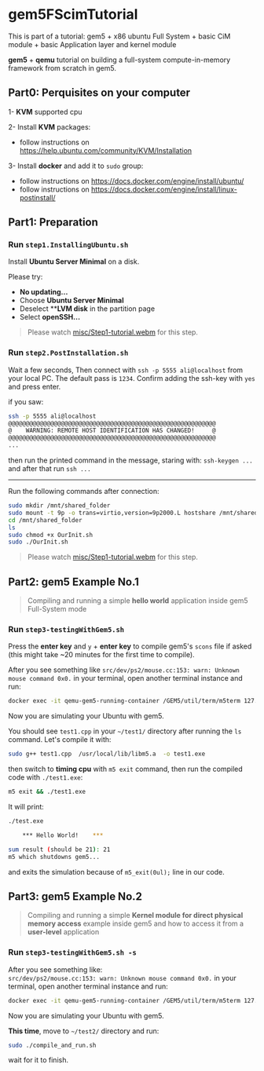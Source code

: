 # gem5FScimTutorial
This is part of a tutorial: gem5 + x86 ubuntu Full System + basic CiM module + basic Application layer and kernel module

**gem5** + **qemu** tutorial on building a full-system compute-in-memory framework from scratch in gem5.


## Part0: Perquisites on your computer

1- **KVM** supported cpu

2- Install **KVM** packages:
- follow instructions on https://help.ubuntu.com/community/KVM/Installation

3- Install **docker** and add it to `sudo` group:
- follow instructions on https://docs.docker.com/engine/install/ubuntu/
- follow instructions on https://docs.docker.com/engine/install/linux-postinstall/

## Part1: Preparation

### Run `step1.InstallingUbuntu.sh`

Install **Ubuntu Server Minimal** on a disk.

Please try:
- **No updating...**
- Choose **Ubuntu Server Minimal**
- Deselect ****LVM disk** in the partition page
- Select **openSSH...**

> Please watch [misc/Step1-tutorial.webm](./misc/Step1-tutorial.webm) for this step.



### Run `step2.PostInstallation.sh`

Wait a few seconds,
Then connect with `ssh -p 5555 ali@localhost` from your local PC.
The default pass is `1234`. Confirm adding the ssh-key with `yes` and press enter.

if you saw:
```sh
ssh -p 5555 ali@localhost
@@@@@@@@@@@@@@@@@@@@@@@@@@@@@@@@@@@@@@@@@@@@@@@@@@@@@@@@@@@
@    WARNING: REMOTE HOST IDENTIFICATION HAS CHANGED!     @
@@@@@@@@@@@@@@@@@@@@@@@@@@@@@@@@@@@@@@@@@@@@@@@@@@@@@@@@@@@
...
```
then run the printed command in the message, staring with:
`ssh-keygen ... `
and after that run `ssh ...`

---

Run the following commands after connection:
```sh
sudo mkdir /mnt/shared_folder
sudo mount -t 9p -o trans=virtio,version=9p2000.L hostshare /mnt/shared_folder
cd /mnt/shared_folder
ls
sudo chmod +x OurInit.sh
sudo ./OurInit.sh
```

> Please watch [misc/Step1-tutorial.webm](./misc/Step2-tutorial.webm) for this step.



## Part2: gem5 Example No.1
> Compiling and running a simple **hello world** application inside gem5 Full-System mode

### Run `step3-testingWithGem5.sh`

Press the **enter key** and `y` + **enter key** to compile gem5's `scons` file if asked (this might take ~20 minutes for the first time to compile).

After you see something like `src/dev/ps2/mouse.cc:153: warn: Unknown mouse command 0x0.`
in your terminal, open another terminal instance and run:

```sh
docker exec -it qemu-gem5-running-container /GEM5/util/term/m5term 127.0.0.1 3456
```
Now you are simulating your Ubuntu with gem5.

You should see `test1.cpp` in your `~/test1/` directory after running the `ls` command.
Let's compile it with:

```sh
sudo g++ test1.cpp  /usr/local/lib/libm5.a  -o test1.exe
```

then switch to **timing cpu** with `m5 exit` command, then
run the compiled code with `./test1.exe`:
```sh
m5 exit && ./test1.exe
```

It will print:
```sh
./test.exe 

	***	Hello World!	***

sum result (should be 21): 21
m5 which shutdowns gem5...
```
and exits the simulation because of `m5_exit(0ul);` line in our code.


## Part3: gem5 Example No.2
> Compiling and running a simple **Kernel module for direct physical memory access** example inside gem5 and how to access it from a **user-level** application

### Run `step3-testingWithGem5.sh -s`

After you see something like:  
`src/dev/ps2/mouse.cc:153: warn: Unknown mouse command 0x0.`
in your terminal, open another terminal instance and run:

```sh
docker exec -it qemu-gem5-running-container /GEM5/util/term/m5term 127.0.0.1 3456
```
Now you are simulating your Ubuntu with gem5.

**This time**, move to `~/test2/` directory and run:
```sh
sudo ./compile_and_run.sh
```
wait for it to finish.

